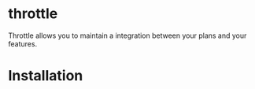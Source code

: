 throttle
========
Throttle allows you to maintain  a integration between your plans and your features.

Installation
============
